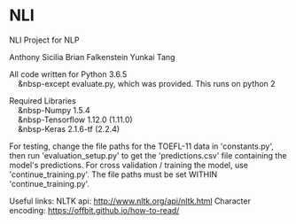 # NLI
NLI Project for NLP

Anthony Sicilia
Brian Falkenstein
Yunkai Tang

All code written for Python 3.6.5  
&nbsp;&nbsp;&nbsp;&nbsp;&nbsp-except evaluate.py, which was provided. This runs on python 2

Required Libraries  
&nbsp;&nbsp;&nbsp;&nbsp;&nbsp-Numpy 1.5.4  
&nbsp;&nbsp;&nbsp;&nbsp;&nbsp-Tensorflow 1.12.0 (1.11.0)  
&nbsp;&nbsp;&nbsp;&nbsp;&nbsp-Keras 2.1.6-tf (2.2.4)
	
For testing, change the file paths for the TOEFL-11 data in 'constants.py', then run 'evaluation_setup.py' to get the 'predictions.csv' file containing the model's predictions. 
For cross validation / training the model, use 'continue_training.py'. The file paths must be set WITHIN 'continue_training.py'. 

Useful links:
NLTK api: http://www.nltk.org/api/nltk.html
Character encoding: https://offbit.github.io/how-to-read/
